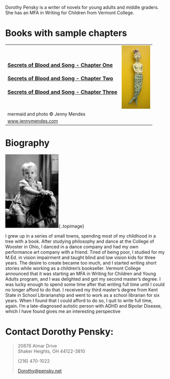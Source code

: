 Dorothy Pensky is a writer of novels for young adults and middle graders. 
She has an MFA in Writing for Children from Vermont College. 

# Books with sample chapters

<table class="booktable" border="0">
<tbody>
<tr>
<td>

<h3>
  <a href="https://docs.google.com/document/d/13lMhoU1HLjza0NVTuYVmAxVwszsbUC6t/edit?usp=drive_link&ouid=100642649874119333923&rtpof=true&sd=true">
    Secrets of Blood and Song - Chapter One
  </a>
</h3>
<h3>
  <a href="https://docs.google.com/document/d/17II5tZrgq4sOWmPQE5vbrKlocskSZS8C/edit?usp=sharing&ouid=100642649874119333923&rtpof=true&sd=true">
    Secrets of Blood and Song - Chapter Two
  </a>
</h3>
<h3>
  <a href="https://docs.google.com/document/d/1QISlV6US-aipd8Ky3gQZgP4mqPj5TMJE/edit?usp=sharing&ouid=100642649874119333923&rtpof=true&sd=true">
    Secrets of Blood and Song - Chapter Three
  </a>
</h3>

</td>
<td colspan="2">
<img class="bookrightimage" title="Mermaid" src="/images/jm-mermaid.jpg" alt="Mermaid" width="90" height="200" />
</td>
</tr>
<tr>
<td class="photocredit" colspan="2">mermaid and photo © Jenny Mendes</td>
</tr>
<tr>
<td class="photocredit" colspan="2"><a href="http://www.jennymendes.com">www.jennymendes.com</a></td>
</tr>
</tbody>
</table>

# Biography

![Baby Dorothy](/images/dorothybaby.jpg){:.topimage}

I grew up in a series of small towns, spending most of my childhood in a tree with a book.
After studying philosophy and dance at the College of Wooster in Ohio, I danced in a dance company and had my own performance art company with a friend. Tired of being poor, I studied for my M.Ed. in vision impairment and taught blind and low vision kids for three years. The desire to create became too much, and I started writing short stories while working as a children’s bookseller. Vermont College announced that it was starting an MFA in Writing for Children and Young Adults program, and I was delighted and got my second master’s degree. I was lucky enough to spend some time after that writing full time until I could no longer afford to do that. I received my third master’s degree from Kent State in School Librarianship and went to work as a school librarian for six years. When I found that I could afford to do so, I quit to write full time, again. I’m a late-diagnosed autistic person with ADHD and Bipolar Disease, which I have found gives me an interesting perspective


# Contact Dorothy Pensky:

> 20876 Almar Drive  
> Shaker Heights, OH 44122-3810  
> 
> (216) 470-1022
>
> [Dorothy@pensky.net](mailto:Dorothy@Pensky.net)
